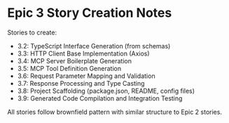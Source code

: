 # Epic 3 Story Creation Notes

Stories to create:
- 3.2: TypeScript Interface Generation (from schemas)
- 3.3: HTTP Client Base Implementation (Axios)
- 3.4: MCP Server Boilerplate Generation
- 3.5: MCP Tool Definition Generation
- 3.6: Request Parameter Mapping and Validation
- 3.7: Response Processing and Type Casting
- 3.8: Project Scaffolding (package.json, README, config files)
- 3.9: Generated Code Compilation and Integration Testing

All stories follow brownfield pattern with similar structure to Epic 2 stories.
